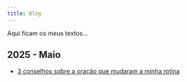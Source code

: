 ```yaml
---
title: Blog
---
```


Aqui ficam os meus textos...

## 2025 - Maio

- [3 conselhos sobre a oração que mudaram a minha rotina](https://github.com/vdonoladev/vdonoladev.github.io/tree/main/content/blog/2025/05/09/3-conselhos-sobre-a-oracao-que-mudaram-a-minha-rotina)